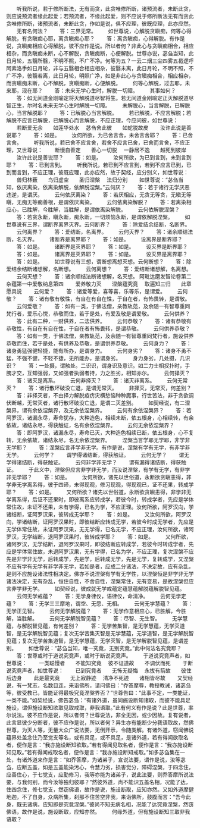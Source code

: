 <!-- { "loadSidebar": true } -->
　　听我所说，若于修所断法，无有而贪，此贪唯修所断，诸预流者，未断此贪，则应说预流者缘此起爱；若预流者，不缘此起爱，则不应说于修所断法无有而贪此贪唯修所断，诸预流者，未断此贪，作如是说，俱不应理，彼既应理，此亦应然。
　　无有名何法？
　　答：三界无常。
　　如世尊说，心解脱贪瞋痴，何等心得解脱，有贪瞋痴心耶，离贪瞋痴心耶？
　　答：离贪瞋痴，心得解脱。有作是说，贪瞋痴相应心得解脱，彼不应作是说。所以者何？非此心与贪瞋痴相合，相应相杂，而贪瞋痴未断，心不解脱，贪瞋痴断，心便解脱。世尊亦说，苾刍当知，此日月轮，五翳所翳，不明不照，不广不净。何等为五？一云二烟三尘四雾五曷逻呼阿素洛手如日月轮，非与五翳相合相应相杂，彼翳未离，此日月轮，不明不照，不广不净，彼翳若离，此日月轮，明照广净，如是非此心与贪瞋痴相合，相应相杂，而贪瞋痴未断，心不解脱，贪瞋痴断，心便解脱。
　　何等心解脱，过去耶，未来耶，现在耶？
　　答：未来无学心生时，解脱一切障。
　　其事如何？
　　答：如无间道金刚喻定将灭解脱道尽智将生。若无间道金刚喻定正灭解脱道尽智正生，尔时名未来无学心生时解脱一切障。
　　未解脱心，当言解脱，已解脱心，当言解脱耶？
　　答：已解脱心当言解脱。
　　若已解脱，不应言解脱；若解脱不应言已解脱，已解脱心而言解脱，不应正理，今应问彼，如世尊说：
　　若断爱无余　　如莲华处水
　苾刍舍此彼　　如蛇脱故皮
　　汝许此说是善说耶？
　　答：如是。
　　汝何所欲，为已舍言舍，未舍言舍耶？
　　答：已舍言舍。
　　听我所说，若已舍不应言舍，若舍不应言已舍，已舍而言舍，不应正理，又世尊说：
　　断慢自善定　　善心一切脱
　一静居不逸　　越死到彼岸
　　汝许此说是善说耶？
　　答：如是。
　　汝何所欲，为已到言到，未到言到耶？
　　答：已到言到。
　　听我所说，若已到不应言到，若到不应言已到，已到而言到，不应正理，彼既应理，此亦应然，故于契经，应分别义，如世尊说：
　　兽归林薮　　鸟归虚空　　圣归涅槃
　法归分别
　　如世尊说：“苾刍当知，依厌离染，依离染解脱，依解脱涅槃。”云何厌？
　　答：若于诸行无学厌恶违逆，是谓厌。
　　云何依厌离染？
　　答：若厌相应，无贪无等贪，无瞋无等瞋，无痴无等痴善根，是谓依厌离染。
　　云何依离染解脱？
　　答：若离染相应心，已胜解，今胜解，当胜解，是谓依离染解脱。
　　云何依解脱涅槃？
　　答：若贪永断，瞋永断，痴永断，一切烦恼永断，是谓依解脱涅槃。
　　如世尊说有三界，谓断界离界灭界。云何断界？
　　答：除爱结余结断，名断界。
　　云何离界？
　　答：爱结断，名离界。
　　云何灭界？
　　答：诸余顺结法断，名灭界。
　　诸断界是离界耶？
　　答：如是。
　　设离界是断界耶？
　　答：如是。
　　诸断界是灭界耶？
　　答：如是。
　　设灭界是断界耶？
　　答：如是。
　　诸离界是灭界耶？
　　答：如是。
　　设灭界是离界耶？
　　答：如是。
　　如世尊说有三想，谓断想离想灭想。云何断想？
　　答：除爱结余结断诸想解，名断想。
　　云何离想？
　　答：爱结断诸想解，名离想。
　　云何灭想？
　　答：诸余顺结法断诸想解，名灭想。
阿毗达磨发智论卷第二杂蕴第一中爱敬纳息第四
　　爱养敬力灭　　涅槃蕴究竟
　取遍知三归　　此章愿具说
　　云何爱？
　　答：诸爱等爱，喜等喜，乐等乐，是谓爱。
　　云何敬？
　　答：诸有敬有敬性，有自在有自在性，于自在者，有怖畏转，是谓敬。
　　云何爱敬？
　　答：如有一类，于佛法僧，亲教轨范，及余随一有智尊重同梵行者，爱乐心悦，恭敬而住，若于是处，有爱及敬是谓爱敬。
　　云何供养？
　　答：此有二种，一财供养，二法供养。
　　云何恭敬？
　　答：诸有恭敬有恭敬性，有自在有自在性，于自在者有怖畏转，是谓恭敬。
　　云何供养恭敬？
　　答：如有一类，于佛法僧，亲教轨范，及余随一有智尊重同梵行者，施设供养恭敬而住，若于是处，有供养及恭敬，是谓供养恭敬。
　　云何身力？
　　答：诸身勇猛强健轻捷，能有所办，是谓身力。
　　云何身劣？
　　答：诸身不勇不猛，不强不健，不轻不捷，无所能办，是谓身劣。
　　身力身劣，几处摄，几识识？
　　答：一处摄，谓触处。二识识，谓身识及意识。如二力士相扠扑时，手腕才交，互知强弱，又如强者执弱者持，力之胜劣，相知亦尔。
　　云何择灭？
　　答：诸灭是离系。
　　云何非择灭？
　　答：诸灭非离系。
　　云何无常灭？
　　答：诸行散坏破没亡退，是谓无常灭。
　　非择灭，无常灭，何差别？
　　答：非择灭者，不由择力解脱疫疠灾横愁恼种种魔事，行世苦法，非于贪欲调伏断越，无常灭者，诸行散坏破没亡退，是谓二灭差别。
　　如契经说，有二涅槃界，谓有余依涅槃界，及无余依涅槃界。
　　云何有余依涅槃界？
　　答：若阿罗汉，诸漏永尽，寿命犹存，大种造色，相续未断，依五根身，心相续转，有余依故，诸结永尽，得获触证，名有余依涅槃界。
　　云何无余依涅槃界？
　　答：即阿罗汉，诸漏永尽，寿命已灭，大种造色相续已断，依五根身，心不复转，无余依故，诸结永尽，名无余依涅槃界。
　　涅槃当言学耶无学耶，非学非无学耶？
　　答：涅槃应言非学非无学。有作是说，涅槃有学有无学，有非学非无学。
　　云何学？
　　谓学得诸结断，得获触证。
　　云何无学？
　　谓无学得诸结断，得获触证。
　　云何非学非无学？
　　谓有漏得诸结断，得获触证。
　　于此义中，涅槃但应言非学非无学，而汝说涅槃，有学有无学，有非学非无学耶？
　　答：如是。
　　汝何所欲，诸先以世俗道，永断欲贪瞋恚得，非学非无学离系得，彼于四谛，未得现观，修习现观，得现观已，证不还果，转成学耶？
　　答：如是。
　　又何所欲？诸先以世俗道，永断欲贪瞋恚得，非学非无学离系得，后证不还果时，即彼离系应转成学，若彼今时，转成学者，先应是学体常住故，未证不还果，未有学得，已名为学，不应正理。汝何所欲，阿罗汉向，学诸结断，证阿罗汉果，彼转成无学耶？
　　答：如是。
　　又汝何所欲，阿罗汉向，学诸结断，证阿罗汉果时，即彼结断应转成无学，若彼今时成无学者，先应是无学体常住故，未证阿罗汉果，无无学得，已名无学，不应正理，汝何所欲，诸阿罗汉，无学结断，退阿罗汉果时，彼转成学耶？
　　答：如是。
　　又何所欲，诸阿罗汉，无学结断，退阿罗汉果时，即彼结断应转成学，若彼今时转成学者，先应是学体常住故，未退阿罗汉果，无有学得，已名为学，不应正理，复次涅槃不应先是非学非无学，后转成学，先是学，后转成无学，先是无学，复转成学，又涅槃不应有学有无学有非学非无学，若如是者，应成二分诸法，不决定故，应有杂乱，是则不应施设诸法性相决定。佛亦不说涅槃有学有无学性，以涅槃恒是非学非无学诸法决定，无有杂乱，恒住自性，不舍自性，涅槃常住，无有变易，是故涅槃但应言非学非无学。
　　如契经说，彼成就无学戒蕴定蕴慧蕴解脱蕴解脱智见蕴。
　　云何无学戒蕴？
　　答：无学身律仪，语律仪，命清净。
　　云何无学定蕴？
　　答：无学三三摩地，谓空、无愿、无相。
　　云何无学慧蕴？
　　答：无学正见智。
　　云何无学解脱蕴？
　　答：无学作意相应心，已胜解，今胜解，当胜解。
　　云何无学解脱智见蕴？
　　答：尽智、无生智。
　　无学慧蕴，与解脱智见蕴，有何差别？
　　答：无学苦集智，是无学慧蕴，无学灭道智，是无学解脱智见蕴；复次无学苦集灭智是无学慧蕴，无学道智，是无学解脱智见蕴；复次无学苦集道智，是无学慧蕴，无学灭智，是无学解脱智见蕴，是谓差别。
　　如世尊说：“苾刍当知，唯一究竟，无别究竟。”此中何法名究竟耶？
　　答：世尊或时于道说究竟声，或时于断说究竟声。
　　于道说究竟声者，如世尊说：
　　一类聪慢者　　不能知究竟
　彼不证道故　　不调伏而死
　　于断说究竟声者，如世尊说：
　　已到究竟者　　无怖无疑悔
　永拔有箭故　　彼住后边身
　　此是最究竟　　无上寂静迹
　清净不死迹　　诸相皆尽故
　　又契经说，有一梵志，名数目连，来诣佛所，请问佛曰：“乔答摩尊，教授教诫，诸苾刍等，彼受教已，皆能证得最极究竟涅槃界否？”世尊告曰：“此事不定，一类能证，一类不能。”如契经说，佛告苾刍：“有诸外道，虽同施设断知诸取，而彼不能具足施设，谓但施设断知欲取见取戒取，非我语取。”此有何义有作是说？此是世尊，率尔说法。彼不应作是说，所以者何？世尊说法，非全无因，或少因故。复有说者，此言显彼少分断者，彼不应作是说，所以者何？异生亦有能断少分我语取故，然佛世尊，为天人等，无量大众广说法要，无倒开示，令随类解。有诸外道，窃闻佛说蕴界处盖念住乃至觉支等名，或有具足，或不具足，是诸外道，若有得闻欲取名者，便作是言：“我亦施设断知欲取。”若有得闻见取名者，便作是言：“我亦施设断知见取。”若有得闻戒取名者，便作是言：“我亦施设断知戒取。”如多苾刍集在一处，有诸外道来作是言：“如乔答摩，为诸弟子，宣说法要，谓作是说，汝等苾刍，应断五盖，如是五盖能染污心，令慧力劣，损害觉分，障碍涅槃，于四念住，应善住心，于七觉支，应勤修习，我等亦能为诸弟子，说此法要，则乔答摩所说法要，与我何别，而今汝等独归彼耶？”然彼外道，尚不能识五盖名相，况能了达，住四念住，修七觉支，然窃佛语，故作是说，施设断取，应知亦然。又如外道摩健地迦，不了自身，众病所集，刹那不住苦空非我，来诣佛所，鼓腹而言：“吾今此身，既无诸病，应知即是究竟涅槃。”彼尚不知无病名相，况能了达究竟涅槃，然窃佛语，故作是说，施设断取，应知亦然。
　　何缘外道，但有施设断知三取非我语取？
